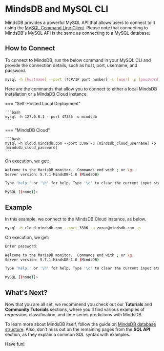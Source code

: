 # MindsDB and MySQL CLI

MindsDB provides a powerful MySQL API that allows users to connect to it using the [MySQL Command Line Client](https://dev.mysql.com/doc/refman/8.0/en/mysql.html). Please note that connecting to MindsDB's MySQL API is the same as connecting to a MySQL database.

## How to Connect

To connect to MindsDB, run the below command in your MySQL CLI and provide the connection details, such as host, port, username, and password.

```bash
mysql -h [hostname] --port [TCP/IP port number] -u [user] -p [password]
```

Here are the commands that allow you to connect to either a local MindsDB installation or a MindsDB Cloud instance.

=== "Self-Hosted Local Deployment"

    ```bash
    mysql -h 127.0.0.1 --port 47335 -u mindsdb
    ```

=== "MindsDB Cloud"

    ```bash
    mysql -h cloud.mindsdb.com --port 3306 -u [mindsdb_cloud_username] -p [mindsdb_cloud_password]
    ```

On execution, we get:

```bash
Welcome to the MariaDB monitor.  Commands end with ; or \g.
Server version: 5.7.1-MindsDB-1.0 (MindsDB)

Type 'help;' or '\h' for help. Type '\c' to clear the current input statement.

MySQL [(none)]>
```

## Example

In this example, we connect to the MindsDB Cloud instance, as below.

``` bash
mysql -h cloud.mindsdb.com --port 3306 -u zoran@mindsdb.com -p
```

On execution, we get:

```bash
Enter password:

Welcome to the MariaDB monitor.  Commands end with ; or \g.
Server version: 5.7.1-MindsDB-1.0 (MindsDB)

Type 'help;' or '\h' for help. Type '\c' to clear the current input statement.

MySQL [(none)]>
```

## What's Next?

Now that you are all set, we recommend you check out our **Tutorials** and **Community Tutorials** sections, where you'll find various examples of regression, classification, and time series predictions with MindsDB.

To learn more about MindsDB itself, follow the guide on [MindsDB database structure](/sql/table-structure/). Also, don't miss out on the remaining pages from the **SQL API** section, as they explain a common SQL syntax with examples.

Have fun!
